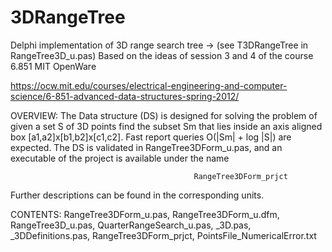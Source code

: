 # 3DRangeTree

Delphi implementation of 3D range search tree -> (see T3DRangeTree in RangeTree3D_u.pas)
Based on the ideas of session 3 and 4 of the course 6.851 MIT OpenWare

https://ocw.mit.edu/courses/electrical-engineering-and-computer-science/6-851-advanced-data-structures-spring-2012/

OVERVIEW:
The Data structure (DS) is designed for solving the problem of given a set S of 3D points find the subset Sm that
lies inside an axis aligned box [a1,a2]x[b1,b2]x[c1,c2]. Fast report queries O(|Sm| + log |S|) are expected.
The DS is validated in RangeTree3DForm_u.pas, and an executable of the project is available under the name
                                             
                                             RangeTree3DForm_prjct

Further descriptions can be found in the corresponding units.

CONTENTS:
RangeTree3DForm_u.pas, RangeTree3DForm_u.dfm, RangeTree3D_u.pas, QuarterRangeSearch_u.pas, _3D.pas, _3DDefinitions.pas, RangeTree3DForm_prjct, PointsFile_NumericalError.txt      
